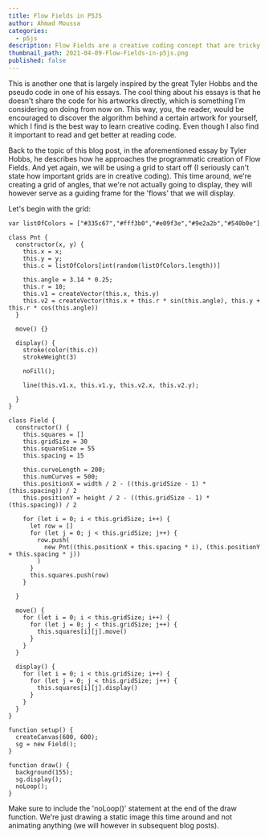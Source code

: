 ```yaml
---
title: Flow Fields in P5JS
author: Ahmad Moussa
categories:
  - p5js
description: Flow Fields are a creative coding concept that are tricky to implement but yield rewarding and interesting artworks. This blog post explains their intricacies.
thumbnail_path: 2021-04-09-Flow-Fields-in-p5js.png
published: false
---
```


This is another one that is largely inspired by the great Tyler Hobbs and the pseudo code in one of his essays. The cool thing about his essays is that he doesn't share the code for his artworks directly, which is something I'm considering on doing from now on. This way, you, the reader, would be encouraged to discover the algorithm behind a certain artwork for yourself, which I find is the best way to learn creative coding. Even though I also find it important to read and get better at reading code.

Back to the topic of this blog post, in the aforementioned essay by Tyler Hobbs, he describes how he approaches the programmatic creation of Flow Fields. And yet again, we will be using a grid to start off (I seriously can't state how important grids are in creative coding). This time around, we're creating a grid of angles, that we're not actually going to display, they will however serve as a guiding frame for the 'flows' that we will display.

Let's begin with the grid:
<pre><code>var listOfColors = ["#335c67","#fff3b0","#e09f3e","#9e2a2b","#540b0e"]

class Pnt {
  constructor(x, y) {
    this.x = x;
    this.y = y;
    this.c = listOfColors[int(random(listOfColors.length))]

    this.angle = 3.14 * 0.25;
    this.r = 10;
    this.v1 = createVector(this.x, this.y)
    this.v2 = createVector(this.x + this.r * sin(this.angle), this.y + this.r * cos(this.angle))
  }

  move() {}

  display() {
    stroke(color(this.c))
    strokeWeight(3)

    noFill();

    line(this.v1.x, this.v1.y, this.v2.x, this.v2.y);

  }
}

class Field {
  constructor() {
    this.squares = []
    this.gridSize = 30
    this.squareSize = 55
    this.spacing = 15

    this.curveLength = 200;
    this.numCurves = 500;
    this.positionX = width / 2 - ((this.gridSize - 1) * (this.spacing)) / 2
    this.positionY = height / 2 - ((this.gridSize - 1) * (this.spacing)) / 2

    for (let i = 0; i < this.gridSize; i++) {
      let row = []
      for (let j = 0; j < this.gridSize; j++) {
        row.push(
          new Pnt((this.positionX + this.spacing * i), (this.positionY + this.spacing * j))
        )
      }
      this.squares.push(row)
    }

  }

  move() {
    for (let i = 0; i < this.gridSize; i++) {
      for (let j = 0; j < this.gridSize; j++) {
        this.squares[i][j].move()
      }
    }
  }

  display() {
    for (let i = 0; i < this.gridSize; i++) {
      for (let j = 0; j < this.gridSize; j++) {
        this.squares[i][j].display()
      }
    }
  }
}

function setup() {
  createCanvas(600, 600);
  sg = new Field();
}

function draw() {
  background(155);
  sg.display();
  noLoop();
}
</code></pre>
Make sure to include the 'noLoop()' statement at the end of the draw function. We're just drawing a static image this time around and not animating anything (we will however in subsequent blog posts).

